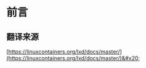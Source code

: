 # 前言

## 翻译来源

[https://linuxcontainers.org/lxd/docs/master/](https://linuxcontainers.org/lxd/docs/master/)&#x20;
